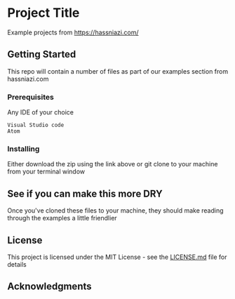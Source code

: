 # Project Title

Example projects from https://hassniazi.com/

## Getting Started

This repo will contain a number of files as part of our examples section from hassniazi.com

### Prerequisites

Any IDE of your choice

```
Visual Studio code
Atom
```

### Installing

Either download the zip using the link above or git clone to your machine from your terminal window


## See if you can make this more DRY

Once you've cloned these files to your machine, they should make reading through the examples a little friendlier


## License

This project is licensed under the MIT License - see the [LICENSE.md](LICENSE.md) file for details

## Acknowledgments
